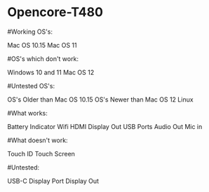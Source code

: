 # Opencore-T480

#Working OS's:

Mac OS 10.15
Mac OS 11

#OS's which don't work:

Windows 10 and 11
Mac OS 12

#Untested OS's:

OS's Older than Mac OS 10.15
OS's Newer than Mac OS 12
Linux

#What works:

Battery Indicator
Wifi
HDMI Display Out
USB Ports
Audio Out
Mic in

#What doesn't work:

Touch ID
Touch Screen

#Untested:

USB-C
Display Port Display Out
